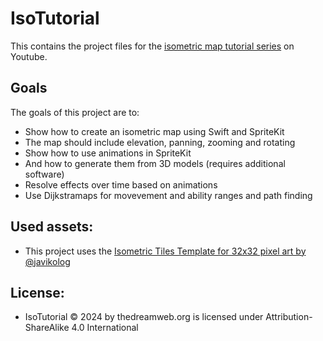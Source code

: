 # IsoTutorial

This contains the project files for the [isometric map tutorial series](https://www.youtube.com/playlist?list=PLhUrOtMlcKDCRdeKc4pUQMYGCwtHFSdkI) on Youtube.

## Goals

The goals of this project are to:

- Show how to create an isometric map using Swift and SpriteKit
- The map should include elevation, panning, zooming and rotating
- Show how to use animations in SpriteKit
- And how to generate them from 3D models (requires additional software)
- Resolve effects over time based on animations
- Use Dijkstramaps for movevement and ability ranges and path finding

## Used assets:

- This project uses the [Isometric Tiles Template for 32x32 pixel art by @javikolog](https://route1rodent.itch.io/isometric-sandbox-pixel-world-32x32)

## License:

- IsoTutorial © 2024 by thedreamweb.org is licensed under Attribution-ShareAlike 4.0 International
